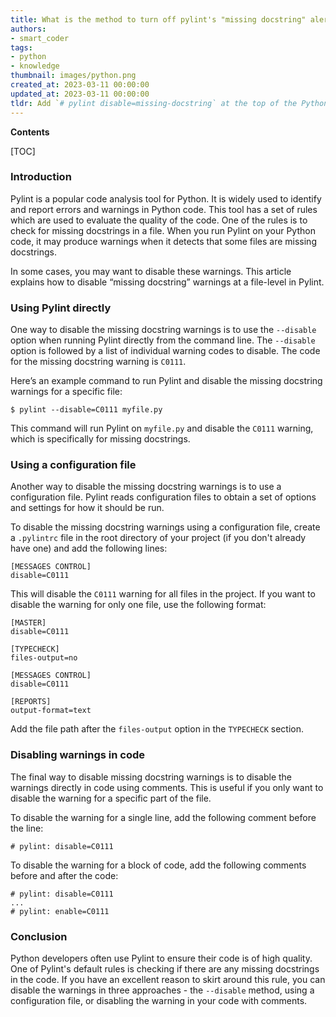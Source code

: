 ```yaml
---
title: What is the method to turn off pylint's "missing docstring" alerts for an entire file?
authors:
- smart_coder
tags:
- python
- knowledge
thumbnail: images/python.png
created_at: 2023-03-11 00:00:00
updated_at: 2023-03-11 00:00:00
tldr: Add `# pylint disable=missing-docstring` at the top of the Python file.
---
```


**Contents**

[TOC]

### Introduction
Pylint is a popular code analysis tool for Python. It is widely used to identify and report errors and warnings in Python code. This tool has a set of rules which are used to evaluate the quality of the code. One of the rules is to check for missing docstrings in a file. When you run Pylint on your Python code, it may produce warnings when it detects that some files are missing docstrings. 

In some cases, you may want to disable these warnings. This article explains how to disable “missing docstring” warnings at a file-level in Pylint.

### Using Pylint directly
One way to disable the missing docstring warnings is to use the `--disable` option when running Pylint directly from the command line. The `--disable` option is followed by a list of individual warning codes to disable. The code for the missing docstring warning is `C0111`.

Here’s an example command to run Pylint and disable the missing docstring warnings for a specific file:

```
$ pylint --disable=C0111 myfile.py
```

This command will run Pylint on `myfile.py` and disable the `C0111` warning, which is specifically for missing docstrings.

### Using a configuration file
Another way to disable the missing docstring warnings is to use a configuration file. Pylint reads configuration files to obtain a set of options and settings for how it should be run. 

To disable the missing docstring warnings using a configuration file, create a `.pylintrc` file in the root directory of your project (if you don't already have one) and add the following lines:

```
[MESSAGES CONTROL]
disable=C0111
```

This will disable the `C0111` warning for all files in the project. If you want to disable the warning for only one file, use the following format:

```
[MASTER]
disable=C0111

[TYPECHECK]
files-output=no

[MESSAGES CONTROL]
disable=C0111

[REPORTS]
output-format=text
```

Add the file path after the `files-output` option in the `TYPECHECK` section. 

### Disabling warnings in code
The final way to disable missing docstring warnings is to disable the warnings directly in code using comments. This is useful if you only want to disable the warning for a specific part of the file.

To disable the warning for a single line, add the following comment before the line:

```
# pylint: disable=C0111
```

To disable the warning for a block of code, add the following comments before and after the code:

```
# pylint: disable=C0111
...
# pylint: enable=C0111
```

### Conclusion
Python developers often use Pylint to ensure their code is of high quality. One of Pylint's default rules is checking if there are any missing docstrings in the code. If you have an excellent reason to skirt around this rule, you can disable the warnings in three approaches - the `--disable` method, using a configuration file, or disabling the warning in your code with comments.
